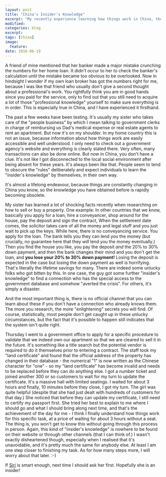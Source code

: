 ```yaml
---
layout: post
title: "China's Insider's Knowledge"
excerpt: "My recently experience learning how things work in China, the Chinese way"
modified:
categories: blog
excerpt:
tags: [China]
image:
  feature:
date: 2016-06-19
---
```


A friend of mine mentioned that her banker made a major mistake crunching the numbers for her home loan. It didn't occur to her to check the banker's calculation until the mistake became too obvious to be overlooked. Now in hindsight I wonder if my own loan broker has got the numbers right for me, because I was like that friend who usually don't give a second thought about a professional's work. You rightfully think you are in good hands since you paid for the service, only to find out that you still need to acquire a lot of those "professional knowledge" yourself to make sure everything is in order. This is especially true in China, and I have experienced it firsthand.

The past a few weeks have been testing. It's usually my sister who takes care of the "people business" by which I mean talking to government clerks in charge of reimbursing us Dad's medical expense or real estate agents to rent an apartment. But now it's on my shoulder. In my home country this is not an issue, because information about how things work are easily accessible and well understood. I only need to check out a government agency's website and everything is clearly stated there. Very often, many transactions can also be done online. But now in China, you don't have a clue. It's not like I got disconnected to the local social environment after being absent for these years. It's always been like that. People seem to tend to obscure the "rules" deliberately and expect individuals to learn the "insider's knowledge" by themselves, in their own way.

It's almost a lifelong endeavour, because things are constantly changing in China you know, so the knowledge you have obtained before is rapidly becoming obsolete.

My sister has learned a lot of shocking facts recently when researching on how to sell or buy a property. One example: In other countries that we know, basically you apply for a loan, hire a conveyancer, shop around for the house, pay the deposit and sign the contract, When the settlement date comes, the solicitor takes care of all the money and legal stuff and you just wait to pick up the keys. While here, there is no conveyancing service. You apply for the loan. The bank tells you they can lend you the money (but crucially, no guarantee here that they *will* lend you the money eventually.) Then you find the house you like, you pay the deposit *and* the 20% to 30% down payment, and then the bank changes their mind and you don't get the loan, and **you lose your 20% to 30% down payment!** Losing the deposit is expected in the case but losing the down payment as well is horrifying. That's literally the lifetime savings for many. There are indeed some unlucky folks who got bitten by this. In one case, the guy got some further "insider's knowledge" to find a connection who has the special access to the government database and somehow "averted the crisis". For others, it's simply a disaster.

And the most important thing is, there is no official channel that you can learn about these if you don't have a connection who already knows them. The more you research, the more "enlightening" secrets you will find. Of course, statistically, most people don't get caught up in these unlucky circumstances, but the fact that it's possible to happen still indicates that the system isn't quite right.

Thursday I went to a government office to apply for a specific procedure to validate that we indeed own our apartment so that we are cleared to sell it in the future. It's something like a title search but the potential vendor is required to do it themselves prior to entering a contract. The staff took my "land certificate" and found that the official address of the property has changed in their database - the numerical "1" is now written as the Chinese character for "one" - so my "land certificate" has become invalid and needs to be replaced before they can do anything else. I got a number ticket and joined another 300 or so customers to wait for my turn to update the certificate. It's a massive hall with limited seatings. I waited for about 3 hours and finally, 10 minutes before they close, I got my turn. The girl was quite helpful (despite that she had just dealt with hundreds of customers for that day.) She noticed that before they can update my certificate, I still need to certify my passport first. She tried her best to explain to me where I should go and what I should bring along next time, and that's the achievement of the day for me - I think I finally understand how things work for this specific task, at a price of waiting for about 3 hours without a seat. The thing is, you won't get to know this without going through this process in person. Again, this kind of "insider's knowledge" is nowhere to be found on their website or through other channels (that I can think of.) I wasn't exactly disheartened though, especially when I realised that it's unavoidable, and it's pretty much the same for anybody else. At least I am one step closer to finishing my task. As for how many steps more, I will worry about that later. :-)

If [Siri](http://www.apple.com/ios/siri) is smart enough, next time I should ask her first. Hopefully she is an insider!
